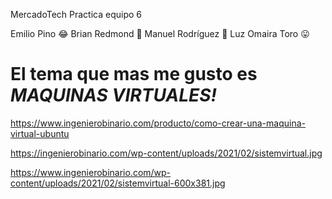 MercadoTech
Practica equipo 6

Emilio Pino :joy:
Brian Redmond :beer:
Manuel Rodríguez :star_struck:
Luz Omaira Toro :stuck_out_tongue:

# El tema que mas me gusto es *__MAQUINAS VIRTUALES!__*

https://www.ingenierobinario.com/producto/como-crear-una-maquina-virtual-ubuntu

https://ingenierobinario.com/wp-content/uploads/2021/02/sistemvirtual.jpg

https://www.ingenierobinario.com/wp-content/uploads/2021/02/sistemvirtual-600x381.jpg
